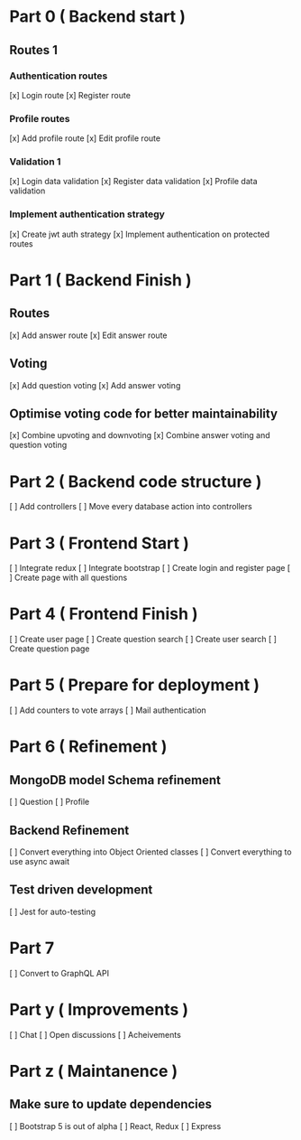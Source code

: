 # Part 0 ( Backend start )
## Routes 1
### Authentication routes
[x] Login route
[x] Register route

### Profile routes
[x] Add profile route
[x] Edit profile route
### Validation 1
[x] Login data validation
[x] Register data validation
[x] Profile data validation

### Implement authentication strategy
[x] Create jwt auth strategy
[x] Implement authentication on protected routes

# Part 1 ( Backend Finish )

## Routes
[x] Add answer route
[x] Edit answer route

## Voting
[x] Add question voting
[x] Add answer voting

## Optimise voting code for better maintainability
[x] Combine upvoting and downvoting
[x] Combine answer voting and question voting

# Part 2 ( Backend code structure )

[ ] Add controllers
[ ] Move every database action into controllers

# Part 3 ( Frontend Start )
[ ] Integrate redux
[ ] Integrate bootstrap
[ ] Create login and register page
[ ] Create page with all questions

# Part 4 ( Frontend Finish )

[ ] Create user page
[ ] Create question search
[ ] Create user search
[ ] Create question page

# Part 5 ( Prepare for deployment )
[ ] Add counters to vote arrays
[ ] Mail authentication

# Part 6 ( Refinement )
## MongoDB model Schema refinement
[ ] Question
[ ] Profile

## Backend Refinement
[ ] Convert everything into Object Oriented classes
[ ] Convert everything to use async await

## Test driven development
[ ] Jest for auto-testing

# Part 7
[ ] Convert to GraphQL API

# Part y ( Improvements )
[ ] Chat
[ ] Open discussions
[ ] Acheivements

# Part z ( Maintanence )
## Make sure to update dependencies
[ ] Bootstrap 5 is out of alpha
[ ] React, Redux
[ ] Express
